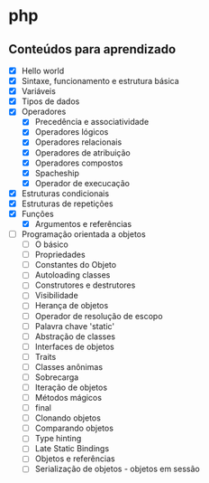 # php

## Conteúdos para aprendizado

- [x] Hello world
- [x] Sintaxe, funcionamento e estrutura básica
- [x] Variáveis
- [x] Tipos de dados
- [x] Operadores
  - [x] Precedência e associatividade
  - [x] Operadores lógicos
  - [x] Operadores relacionais
  - [x] Operadores de atribuição
  - [x] Operadores compostos
  - [x] Spacheship
  - [x] Operador de execucação
- [x] Estruturas condicionais
- [x] Estruturas de repetições
- [x] Funções
	- [x] Argumentos e referências
- [ ] Programação orientada a objetos
    - [ ] O básico
    - [ ] Propriedades
    - [ ] Constantes do Objeto
    - [ ] Autoloading classes
    - [ ] Construtores e destrutores
    - [ ] Visibilidade
    - [ ] Herança de objetos
    - [ ] Operador de resolução de escopo
    - [ ] Palavra chave 'static' 
    - [ ] Abstração de classes
    - [ ] Interfaces de objetos
    - [ ] Traits
    - [ ] Classes anônimas
    - [ ] Sobrecarga
    - [ ] Iteração de objetos
    - [ ] Métodos mágicos
    - [ ] final
    - [ ] Clonando objetos
    - [ ] Comparando objetos
    - [ ] Type hinting
    - [ ] Late Static Bindings
    - [ ] Objetos e referências
    - [ ] Serialização de objetos - objetos em sessão
